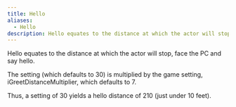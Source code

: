 ```yaml
---
title: Hello
aliases:
  - Hello
description: Hello equates to the distance at which the actor will stop, face the PC and say hello.
---
```

Hello equates to the distance at which the actor will stop, face the PC and say hello.

The setting (which defaults to 30) is multiplied by the game setting, iGreetDistanceMultiplier, which defaults to 7.

Thus, a setting of 30 yields a hello distance of 210 (just under 10 feet).
